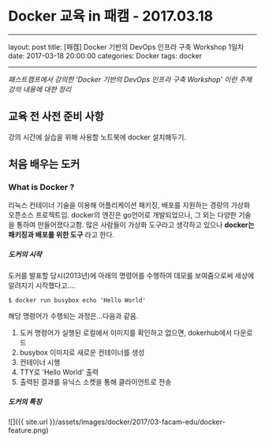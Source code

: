 # Docker 교육 in 패캠 - 2017.03.18
- - - -
layout: post
title: [패캠] Docker 기반의 DevOps 인프라 구축 Workshop 1일차
date: 2017-03-18 20:00:00
categories: Docker
tags: docker 
- - - -
_패스트캠프에서 강의한 ‘Docker 기반의 DevOps 인프라 구축 Workshop’ 이란 주제 강의 내용에 대한 정리_

## 교육 전 사전 준비 사항
강의 시간에 실습을 위해 사용할 노트북에 docker 설치해두기.

## 처음 배우는 도커
### What is Docker ?
리눅스 컨테이너 기술을 이용해 어플리케이션 패키징, 배포를 지원하는 경량의 가상화 오픈소스 프로젝트임.
docker의 엔진은 go언어로 개발되었으나, 그 외는 다양한 기술을 통하여 만들어졌다고함.
많은 사람들이 가상화 도구라고 생각하고 있으나 **docker는 패키징과 배포를 위한 도구** 라고 한다.

##### 도커의 시작
도커를 발표할 당시(2013년)에 아래의 명령어를 수행하여 데모를 보여줌으로써 세상에 알려지기 시작했다고….
```
$ docker run busybox echo 'Hello World'
```
해당 명령어가 수행되는 과정은…다음과 같음.
1. 도커 명령어가 실행된 로컬에서 이미지를 확인하고 없으면, dokerhub에서 다운로드
2. busybox 이미지로 새로운 컨테이너를 생성
3. 컨테이너 시행
4. TTY로 'Hello World' 출력
5. 출력된 결과를 유닉스 소켓을 통해 클라이언트로 전송

##### 도커의 특징
![]({{ site.url }}/assets/images/docker/2017/03-facam-edu/docker-feature.png)










